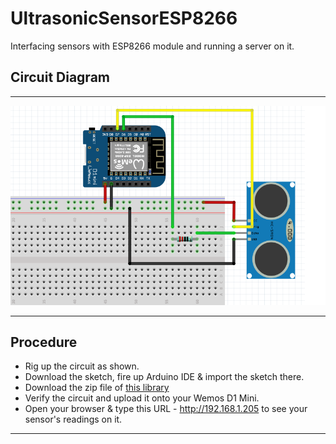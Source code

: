 # UltrasonicSensorESP8266
Interfacing sensors with ESP8266 module and running a server on it.
## Circuit Diagram
___
![alt text](https://github.com/KhyatiMehta3/UltrasonicSensorESP8266/blob/master/Ultrasonic_ESP8266.png "Logo Title Text 1")

___
## Procedure
* Rig up the circuit as shown.
* Download the sketch, fire up Arduino IDE & import the sketch there.
* Download the zip file of [this library](https://github.com/Links2004/arduinoWebSockets)
* Verify the circuit and upload it onto your Wemos D1 Mini.
* Open your browser & type this URL - http://192.168.1.205 to see your sensor's readings on it.
___
